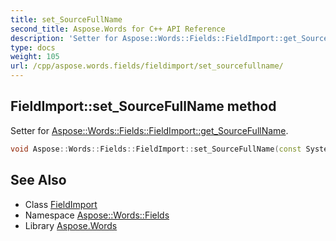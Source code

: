 ```yaml
---
title: set_SourceFullName
second_title: Aspose.Words for C++ API Reference
description: 'Setter for Aspose::Words::Fields::FieldImport::get_SourceFullName.'
type: docs
weight: 105
url: /cpp/aspose.words.fields/fieldimport/set_sourcefullname/
---
```

## FieldImport::set_SourceFullName method


Setter for [Aspose::Words::Fields::FieldImport::get_SourceFullName](../get_sourcefullname/).

```cpp
void Aspose::Words::Fields::FieldImport::set_SourceFullName(const System::String &value)
```

## See Also

* Class [FieldImport](../)
* Namespace [Aspose::Words::Fields](../../)
* Library [Aspose.Words](../../../)
